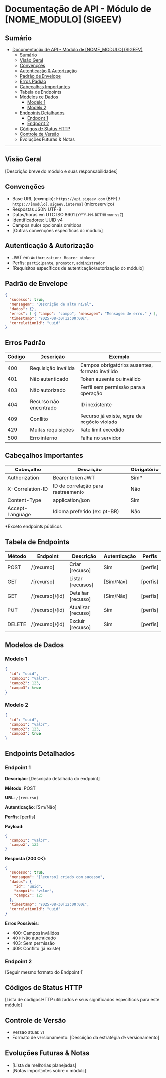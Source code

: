# Documentação de API - Módulo de [NOME_MODULO] (SIGEEV)

## Sumário
- [Documentação de API - Módulo de [NOME_MODULO] (SIGEEV)](#documentação-de-api---módulo-de-nome_modulo-sigeev)
  - [Sumário](#sumário)
  - [Visão Geral](#visão-geral)
  - [Convenções](#convenções)
  - [Autenticação & Autorização](#autenticação--autorização)
  - [Padrão de Envelope](#padrão-de-envelope)
  - [Erros Padrão](#erros-padrão)
  - [Cabeçalhos Importantes](#cabeçalhos-importantes)
  - [Tabela de Endpoints](#tabela-de-endpoints)
  - [Modelos de Dados](#modelos-de-dados)
    - [Modelo 1](#modelo-1)
    - [Modelo 2](#modelo-2)
  - [Endpoints Detalhados](#endpoints-detalhados)
    - [Endpoint 1](#endpoint-1)
    - [Endpoint 2](#endpoint-2)
  - [Códigos de Status HTTP](#códigos-de-status-http)
  - [Controle de Versão](#controle-de-versão)
  - [Evoluções Futuras & Notas](#evoluções-futuras--notas)

---

## Visão Geral
[Descrição breve do módulo e suas responsabilidades]

## Convenções
- Base URL (exemplo): `https://api.sigeev.com` (BFF) / `https://[modulo].sigeev.internal` (microserviço)
- Respostas JSON UTF-8
- Datas/horas em UTC ISO 8601 (`YYYY-MM-DDTHH:mm:ssZ`)
- Identificadores: UUID v4
- Campos nulos opcionais omitidos
- [Outras convenções específicas do módulo]

## Autenticação & Autorização
- JWT em `Authorization: Bearer <token>`
- Perfis: `participante`, `promotor`, `administrador`
- [Requisitos específicos de autenticação/autorização do módulo]

## Padrão de Envelope
```json
{
  "sucesso": true,
  "mensagem": "Descrição de alto nível",
  "dados": {},
  "erros": [ { "campo": "campo", "mensagem": "Mensagem de erro." } ],
  "timestamp": "2025-08-30T12:00:00Z",
  "correlationId": "uuid"
}
```

## Erros Padrão
| Código | Descrição | Exemplo |
|--------|-----------|--------|
| 400 | Requisição inválida | Campos obrigatórios ausentes, formato inválido |
| 401 | Não autenticado | Token ausente ou inválido |
| 403 | Não autorizado | Perfil sem permissão para a operação |
| 404 | Recurso não encontrado | ID inexistente |
| 409 | Conflito | Recurso já existe, regra de negócio violada |
| 429 | Muitas requisições | Rate limit excedido |
| 500 | Erro interno | Falha no servidor |

## Cabeçalhos Importantes
| Cabeçalho | Descrição | Obrigatório |
|-----------|-----------|------------|
| Authorization | Bearer token JWT | Sim* |
| X-Correlation-ID | ID de correlação para rastreamento | Não |
| Content-Type | application/json | Sim |
| Accept-Language | Idioma preferido (ex: pt-BR) | Não |

*Exceto endpoints públicos

## Tabela de Endpoints
| Método | Endpoint | Descrição | Autenticação | Perfis |
|--------|----------|-----------|--------------|--------|
| POST | /[recurso] | Criar [recurso] | Sim | [perfis] |
| GET | /[recurso] | Listar [recursos] | [Sim/Não] | [perfis] |
| GET | /[recurso]/{id} | Detalhar [recurso] | [Sim/Não] | [perfis] |
| PUT | /[recurso]/{id} | Atualizar [recurso] | Sim | [perfis] |
| DELETE | /[recurso]/{id} | Excluir [recurso] | Sim | [perfis] |

## Modelos de Dados

### Modelo 1
```json
{
  "id": "uuid",
  "campo1": "valor",
  "campo2": 123,
  "campo3": true
}
```

### Modelo 2
```json
{
  "id": "uuid",
  "campo1": "valor",
  "campo2": 123,
  "campo3": true
}
```

## Endpoints Detalhados

### Endpoint 1
**Descrição**: [Descrição detalhada do endpoint]

**Método**: POST

**URL**: `/[recurso]`

**Autenticação**: [Sim/Não]

**Perfis**: [perfis]

**Payload**:
```json
{
  "campo1": "valor",
  "campo2": 123
}
```

**Resposta (200 OK)**:
```json
{
  "sucesso": true,
  "mensagem": "[Recurso] criado com sucesso",
  "dados": {
    "id": "uuid",
    "campo1": "valor",
    "campo2": 123
  },
  "timestamp": "2025-08-30T12:00:00Z",
  "correlationId": "uuid"
}
```

**Erros Possíveis**:
- 400: Campos inválidos
- 401: Não autenticado
- 403: Sem permissão
- 409: Conflito (já existe)

### Endpoint 2
[Seguir mesmo formato do Endpoint 1]

## Códigos de Status HTTP
[Lista de códigos HTTP utilizados e seus significados específicos para este módulo]

## Controle de Versão
- Versão atual: v1
- Formato de versionamento: [Descrição da estratégia de versionamento]

## Evoluções Futuras & Notas
- [Lista de melhorias planejadas]
- [Notas importantes sobre o módulo]